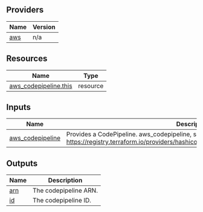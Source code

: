 <!-- BEGIN_TF_DOCS -->


## Providers

| Name | Version |
|------|---------|
| <a name="provider_aws"></a> [aws](#provider\_aws) | n/a |

## Resources

| Name | Type |
|------|------|
| [aws_codepipeline.this](https://registry.terraform.io/providers/hashicorp/aws/latest/docs/resources/codepipeline) | resource |

## Inputs

| Name | Description | Type | Default | Required |
|------|-------------|------|---------|:--------:|
| <a name="input_aws_codepipeline"></a> [aws\_codepipeline](#input\_aws\_codepipeline) | Provides a CodePipeline. aws\_codepipeline, see https://registry.terraform.io/providers/hashicorp/aws/latest/docs/resources/codepipeline | `any` | `null` | no |

## Outputs

| Name | Description |
|------|-------------|
| <a name="output_arn"></a> [arn](#output\_arn) | The codepipeline ARN. |
| <a name="output_id"></a> [id](#output\_id) | The codepipeline ID. |
<!-- END_TF_DOCS -->